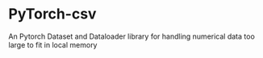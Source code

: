 # PyTorch-csv
An Pytorch Dataset and Dataloader library for handling numerical data too large to fit in local memory 
